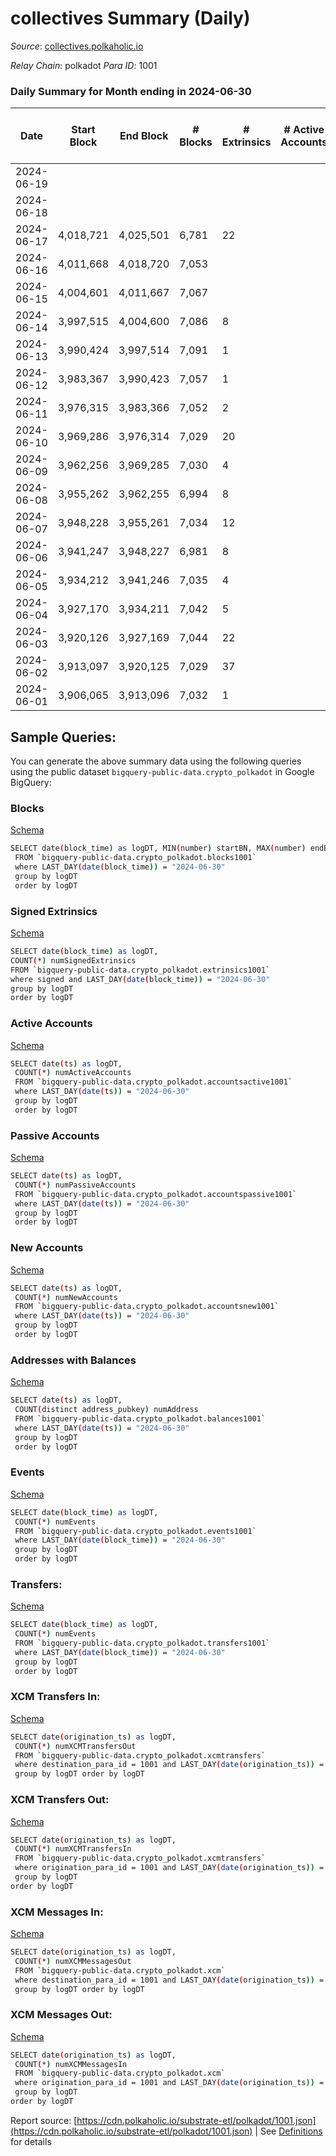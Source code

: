 # collectives Summary (Daily)

_Source_: [collectives.polkaholic.io](https://collectives.polkaholic.io)

*Relay Chain*: polkadot
*Para ID*: 1001



### Daily Summary for Month ending in 2024-06-30


| Date    | Start Block | End Block | # Blocks | # Extrinsics | # Active Accounts | # Passive Accounts | # New Accounts | # Addresses | # Events  | # Transfers ($USD) | # XCM Transfers In ($USD) | # XCM Transfers Out ($USD) | # XCM In | # XCM Out | Issues |
|---------|-------------|-----------|----------|--------------|-------------------|--------------------|----------------|-------------|-----------|--------------------|---------------------------|----------------------------|----------|-----------|--------|
| 2024-06-19 |  |  |  |  |  |  |  |  |  |   |   |   |  |  |  |
| 2024-06-18 |  |  |  |  |  |  |  |  |  |   |   |   |  |  |  |
| 2024-06-17 | 4,018,721 | 4,025,501 | 6,781 | 22 |  |  |  | 116 | 13,711 | 52  |   |   |  |  |  |
| 2024-06-16 | 4,011,668 | 4,018,720 | 7,053 |  |  |  |  | 114 | 14,110 |   |   |   |  |  |  |
| 2024-06-15 | 4,004,601 | 4,011,667 | 7,067 |  |  |  |  | 114 | 14,157 |   |   |   |  |  |  |
| 2024-06-14 | 3,997,515 | 4,004,600 | 7,086 | 8 |  |  |  | 114 | 14,271 | 26  |   |   |  |  |  |
| 2024-06-13 | 3,990,424 | 3,997,514 | 7,091 | 1 |  |  |  | 114 | 14,268 | 52  |   |   |  |  |  |
| 2024-06-12 | 3,983,367 | 3,990,423 | 7,057 | 1 |  |  |  | 112 | 14,157 | 26  |   |   |  |  |  |
| 2024-06-11 | 3,976,315 | 3,983,366 | 7,052 | 2 |  |  |  | 111 | 14,163 | 26  |   |   |  |  |  |
| 2024-06-10 | 3,969,286 | 3,976,314 | 7,029 | 20 |  |  |  | 110 | 14,171 |   |   |   |  |  |  |
| 2024-06-09 | 3,962,256 | 3,969,285 | 7,030 | 4 |  |  |  | 110 | 14,084 |   |   |   |  |  |  |
| 2024-06-08 | 3,955,262 | 3,962,255 | 6,994 | 8 |  |  |  | 110 | 14,028 |   |   |   |  |  |  |
| 2024-06-07 | 3,948,228 | 3,955,261 | 7,034 | 12 |  |  |  | 110 | 14,137 |   |   |   |  |  |  |
| 2024-06-06 | 3,941,247 | 3,948,227 | 6,981 | 8 |  |  |  | 110 | 14,004 |   |   |   |  |  |  |
| 2024-06-05 | 3,934,212 | 3,941,246 | 7,035 | 4 |  |  |  | 110 | 14,107 |   |   |   |  |  |  |
| 2024-06-04 | 3,927,170 | 3,934,211 | 7,042 | 5 |  |  |  | 110 | 14,102 | 1  |   |   |  |  |  |
| 2024-06-03 | 3,920,126 | 3,927,169 | 7,044 | 22 |  |  |  | 109 | 14,227 | 26  |   |   |  |  |  |
| 2024-06-02 | 3,913,097 | 3,920,125 | 7,029 | 37 |  |  |  | 108 | 14,257 | 52  |   |   |  |  |  |
| 2024-06-01 | 3,906,065 | 3,913,096 | 7,032 | 1 |  |  |  | 108 | 14,073 |   |   |   |  |  |  |

## Sample Queries:
You can generate the above summary data using the following queries using the public dataset `bigquery-public-data.crypto_polkadot` in Google BigQuery:


### Blocks 

[Schema](https://github.com/colorfulnotion/substrate-etl/blob/main/schema/blocks.json)

```bash
SELECT date(block_time) as logDT, MIN(number) startBN, MAX(number) endBN, COUNT(*) numBlocks 
 FROM `bigquery-public-data.crypto_polkadot.blocks1001`  
 where LAST_DAY(date(block_time)) = "2024-06-30" 
 group by logDT 
 order by logDT
```

### Signed Extrinsics 

[Schema](https://github.com/colorfulnotion/substrate-etl/blob/main/schema/extrinsics.json)

```bash
SELECT date(block_time) as logDT, 
COUNT(*) numSignedExtrinsics 
FROM `bigquery-public-data.crypto_polkadot.extrinsics1001`  
where signed and LAST_DAY(date(block_time)) = "2024-06-30" 
group by logDT 
order by logDT
```

### Active Accounts 

[Schema](https://github.com/colorfulnotion/substrate-etl/blob/main/schema/accountsactive.json)

```bash
SELECT date(ts) as logDT, 
 COUNT(*) numActiveAccounts 
 FROM `bigquery-public-data.crypto_polkadot.accountsactive1001` 
 where LAST_DAY(date(ts)) = "2024-06-30" 
 group by logDT 
 order by logDT
```

### Passive Accounts 

[Schema](https://github.com/colorfulnotion/substrate-etl/blob/main/schema/accountspassive.json)

```bash
SELECT date(ts) as logDT, 
 COUNT(*) numPassiveAccounts 
 FROM `bigquery-public-data.crypto_polkadot.accountspassive1001` 
 where LAST_DAY(date(ts)) = "2024-06-30" 
 group by logDT 
 order by logDT
```

### New Accounts 

[Schema](https://github.com/colorfulnotion/substrate-etl/blob/main/schema/accountsnew.json)

```bash
SELECT date(ts) as logDT, 
 COUNT(*) numNewAccounts 
 FROM `bigquery-public-data.crypto_polkadot.accountsnew1001` 
 where LAST_DAY(date(ts)) = "2024-06-30" 
 group by logDT
 order by logDT
```

### Addresses with Balances 

[Schema](https://github.com/colorfulnotion/substrate-etl/blob/main/schema/balances.json)

```bash
SELECT date(ts) as logDT,
 COUNT(distinct address_pubkey) numAddress 
 FROM `bigquery-public-data.crypto_polkadot.balances1001` 
 where LAST_DAY(date(ts)) = "2024-06-30" 
 group by logDT 
 order by logDT
```

### Events 

[Schema](https://github.com/colorfulnotion/substrate-etl/blob/main/schema/events.json)

```bash
SELECT date(block_time) as logDT, 
 COUNT(*) numEvents 
 FROM `bigquery-public-data.crypto_polkadot.events1001` 
 where LAST_DAY(date(block_time)) = "2024-06-30" 
 group by logDT 
 order by logDT
```

### Transfers:

[Schema](https://github.com/colorfulnotion/substrate-etl/blob/main/schema/transfers.json)

```bash
SELECT date(block_time) as logDT, 
 COUNT(*) numEvents 
 FROM `bigquery-public-data.crypto_polkadot.transfers1001` 
 where LAST_DAY(date(block_time)) = "2024-06-30" 
 group by logDT 
 order by logDT
```

### XCM Transfers In: 

[Schema](https://github.com/colorfulnotion/substrate-etl/blob/main/schema/xcmtransfers.json)

```bash
SELECT date(origination_ts) as logDT, 
 COUNT(*) numXCMTransfersOut 
 FROM `bigquery-public-data.crypto_polkadot.xcmtransfers` 
 where destination_para_id = 1001 and LAST_DAY(date(origination_ts)) = "2024-06-30" 
 group by logDT order by logDT
```

### XCM Transfers Out: 

[Schema](https://github.com/colorfulnotion/substrate-etl/blob/main/schema/xcmtransfers.json)

```bash
SELECT date(origination_ts) as logDT, 
 COUNT(*) numXCMTransfersIn 
 FROM `bigquery-public-data.crypto_polkadot.xcmtransfers` 
 where origination_para_id = 1001 and LAST_DAY(date(origination_ts)) = "2024-06-30" 
 group by logDT 
order by logDT
```

### XCM Messages In: 

[Schema](https://github.com/colorfulnotion/substrate-etl/blob/main/schema/xcm.json)

```bash
SELECT date(origination_ts) as logDT, 
 COUNT(*) numXCMMessagesOut 
 FROM `bigquery-public-data.crypto_polkadot.xcm` 
 where destination_para_id = 1001 and LAST_DAY(date(origination_ts)) = "2024-06-30" 
 group by logDT order by logDT
```

### XCM Messages Out: 

[Schema](https://github.com/colorfulnotion/substrate-etl/blob/main/schema/xcm.json)

```bash
SELECT date(origination_ts) as logDT, 
 COUNT(*) numXCMMessagesIn 
 FROM `bigquery-public-data.crypto_polkadot.xcm` 
 where origination_para_id = 1001 and LAST_DAY(date(origination_ts)) = "2024-06-30" 
 group by logDT 
order by logDT
```


Report source: [https://cdn.polkaholic.io/substrate-etl/polkadot/1001.json](https://cdn.polkaholic.io/substrate-etl/polkadot/1001.json) | See [Definitions](/DEFINITIONS.md) for details
